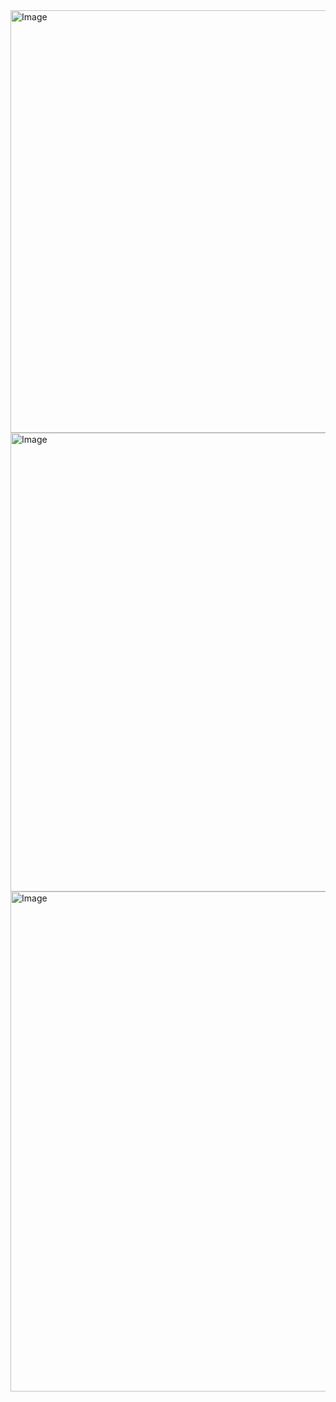 <img width="1095" height="676" alt="Image" src="https://github.com/user-attachments/assets/981b5d51-c23b-4623-9e88-178fbfa07f7b" />
<img width="1433" height="734" alt="Image" src="https://github.com/user-attachments/assets/b2fca74b-69a2-4c38-be20-60fbfb30fc6f" />
<img width="1398" height="800" alt="Image" src="https://github.com/user-attachments/assets/7a69469b-e472-4048-905c-bf6121f7ead7" />
